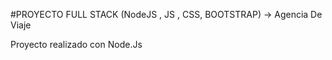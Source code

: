 #PROYECTO FULL STACK (NodeJS , JS , CSS, BOOTSTRAP) -> Agencia De Viaje 

Proyecto realizado con Node.Js 
